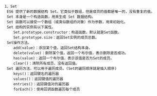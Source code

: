     1、Set
     ES6 提供了新的数据结构 Set。它类似于数组，但是成员的值都是唯一的，没有重复的值。
     Set 本身是一个构造函数，用来生成 Set 数据结构。
     Set 函数可以接受一个数组（或类似数组的对象）作为参数，用来初始化。
     Set 结构的实例有以下属性。
        Set.prototype.constructor：构造函数，默认就是Set函数。
        Set.prototype.size：返回Set实例的成员总数。
     Set操作方法。
        add(value)：添加某个值，返回Set结构本身。
        delete(value)：删除某个值，返回一个布尔值，表示删除是否成功。
        has(value)：返回一个布尔值，表示该值是否为Set的成员。
        clear()：清除所有成员，没有返回值。
     Set 遍历方法，可以用于遍历成员。(Set的遍历顺序就是插入顺序)
        keys()：返回键名的遍历器
        values()：返回键值的遍历器
        entries()：返回键值对的遍历器
        forEach()：使用回调函数遍历每个成员